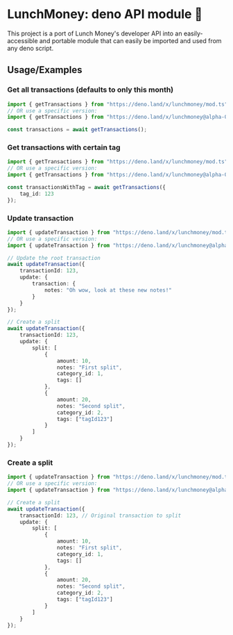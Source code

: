 
# LunchMoney: deno API module 🦕

This project is a port of Lunch Money's developer API into an easily-accessible and portable module that can easily be imported and used from any deno script.
## Usage/Examples


### Get all transactions (defaults to only this month)

```typescript
import { getTransactions } from "https://deno.land/x/lunchmoney/mod.ts";
// OR use a specific version:
import { getTransactions } from "https://deno.land/x/lunchmoney@alpha-0.0.4/mod.ts";

const transactions = await getTransactions();
```

### Get transactions with certain tag

```typescript
import { getTransactions } from "https://deno.land/x/lunchmoney/mod.ts";
// OR use a specific version:
import { getTransactions } from "https://deno.land/x/lunchmoney@alpha-0.0.4/mod.ts";

const transactionsWithTag = await getTransactions({
    tag_id: 123
});
```

### Update transaction

```typescript
import { updateTransaction } from "https://deno.land/x/lunchmoney/mod.ts";
// OR use a specific version:
import { updateTransaction } from "https://deno.land/x/lunchmoney@alpha-0.0.4/mod.ts";

// Update the root transaction
await updateTransaction({
    transactionId: 123,
    update: {
        transaction: {
            notes: "Oh wow, look at these new notes!"
        }
    }
});

// Create a split
await updateTransaction({
    transactionId: 123,
    update: {
        split: [
            {
                amount: 10,
                notes: "First split",
                category_id: 1,
                tags: []
            },
            {
                amount: 20,
                notes: "Second split",
                category_id: 2,
                tags: ["tagId123"]
            }
        ]
    }
});
```

### Create a split

```typescript
import { updateTransaction } from "https://deno.land/x/lunchmoney/mod.ts";
// OR use a specific version:
import { updateTransaction } from "https://deno.land/x/lunchmoney@alpha-0.0.4/mod.ts";

// Create a split
await updateTransaction({
    transactionId: 123, // Original transaction to split
    update: {
        split: [
            {
                amount: 10,
                notes: "First split",
                category_id: 1,
                tags: []
            },
            {
                amount: 20,
                notes: "Second split",
                category_id: 2,
                tags: ["tagId123"]
            }
        ]
    }
});
```